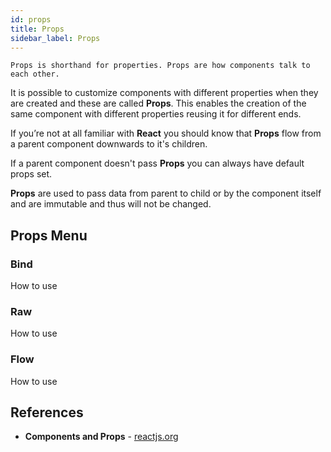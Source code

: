 ```yaml
---
id: props
title: Props
sidebar_label: Props
---
```

`Props is shorthand for properties. Props are how components talk to each other. `

It is possible to customize components with different properties when they are created and these are called __Props__. This enables the creation of the same component with different properties reusing it for different ends.

If you’re not at all familiar with __React__ you should know that __Props__ flow from a parent component downwards to it's children.

If a parent component doesn't pass __Props__ you can always have default props set.

__Props__ are used to pass data from parent to child or by the component itself and are immutable and thus will not be changed.

## Props Menu

### Bind
How to use
### Raw
How to use
### Flow
How to use
## References
* __Components and Props__ - [reactjs.org](https://reactjs.org/docs/components-and-props.html)
